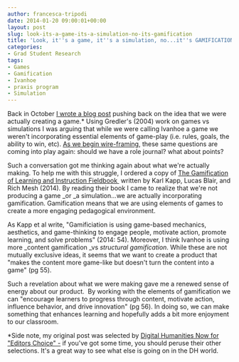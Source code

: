 ```yaml
---
author: francesca-tripodi
date: 2014-01-20 09:00:01+00:00
layout: post
slug: look-its-a-game-its-a-simulation-no-its-gamification
title: 'Look, it''s a game, it''s a simulation, no...it''s GAMIFICATION! '
categories:
- Grad Student Research
tags:
- Games
- Gamification
- Ivanhoe
- praxis program
- Simulation
---
```


Back in October [I wrote a blog post](http://www.scholarslab.org/grad-student-research/are-we-gaming-or-just-simulating/) pushing back on the idea that we were actually creating a game.* Using Gredler's (2004) work on games vs simulations I was arguing that while we were calling Ivanhoe a game we weren't incorporating essential elements of game-play (i.e. rules, goals, the ability to win, etc). [As we begin wire-framing](http://www.scholarslab.org/grad-student-research/turning-points-in-praxis-new-roles-wire-frames-and-programming-languages/), these same questions are coming into play again: should we have a role journal? what about points?

Such a conversation got me thinking again about what we're actually making. To help me with this struggle, I ordered a copy of [The Gamification of Learning and Instruction Fieldbook ](http://www.amazon.com/gp/product/111867443X/ref=oh_details_o01_s00_i00?ie=UTF8&psc=1) written by Karl Kapp, Lucas Blair, and Rich Mesh (2014). By reading their book I came to realize that we're not producing a game _or _a simulation...we are actually incorporating gamification. Gamification means that we are using elements of games to create a more engaging pedagogical environment.

As Kapp et al write, "Gamificiation is using game-based mechanics, aesthetics, and game-thinking to engage people, motivate action, promote learning, and solve problems" (2014: 54). Moreover, I think Ivanhoe is using more _content gamification _vs _structural gamification_. While these are not mutually exclusive ideas, it seems that we want to create a product that "makes the content more game-like but doesn't turn the content into a game" (pg 55).

Such a revelation about what we were making gave me a renewed sense of energy about our product.  By working with the elements of gamification we can "encourage learners to progress through content, motivate action, influence behavior, and drive innovation" (pg 56). In doing so, we can make something that enhances learning and hopefully adds a bit more enjoyment to our classroom.


*Side note, my original post was selected by [Digital Humanities Now for "Editors Choice" -](http://digitalhumanitiesnow.org/editors-choice-archive/) if you've got some time, you should peruse their other selections. It's a great way to see what else is going on in the DH world.
